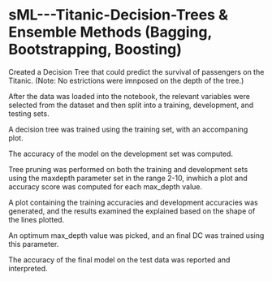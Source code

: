# sML---Titanic-Decision-Trees & Ensemble Methods (Bagging, Bootstrapping, Boosting)

Created a Decision Tree that could predict the survival of passengers on the Titanic. (Note: No estrictions were imnposed on the depth of the tree.)

After the data was loaded into the notebook, the relevant variables were selected from the dataset and then split into a training, development, and testing sets. 

A decision tree was trained using the training set, with an accompaning plot. 

The accuracy of the model on the development set was computed. 

Tree pruning was performed on both the training and development sets using the maxdepth parameter set in the range 2-10, inwhich a plot and accuracy score was computed for each max_depth value.

A plot containing the training accuracies and development accuracies was generated, and the results examined the explained based on the shape of the lines plotted. 

An optimum max_depth value was picked, and an final DC was trained using this parameter. 

The accuracy of the final model on the test data was reported and interpreted.
